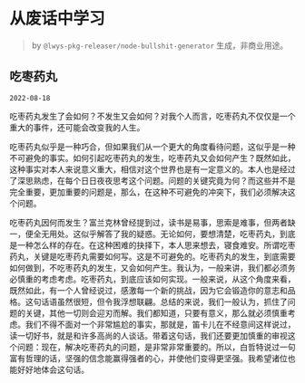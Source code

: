 # 从废话中学习

> by `@lwys-pkg-releaser/node-bullshit-generator` 生成，非商业用途。

## 吃枣药丸

`2022-08-18`

吃枣药丸发生了会如何？不发生又会如何？对我个人而言，吃枣药丸不仅仅是一个重大的事件，还可能会改变我的人生。

吃枣药丸似乎是一种巧合，但如果我们从一个更大的角度看待问题，这似乎是一种不可避免的事实。如何引起吃枣药丸的发生，吃枣药丸又会如何产生？既然如此，这种事实对本人来说意义重大，相信对这个世界也是有一定意义的。本人也是经过了深思熟虑，在每个日日夜夜思考这个问题。问题的关键究竟为何？而这些并不是完全重要，更加重要的问题是，那么，在这种不可避免的冲突下，我们必须解决这个问题。

吃枣药丸因何而发生？富兰克林曾经提到过，读书是易事，思索是难事，但两者缺一，便全无用处。这似乎解答了我的疑惑。无论如何，要想清楚，吃枣药丸，到底是一种怎么样的存在。在这种困难的抉择下，本人思来想去，寝食难安。所谓吃枣药丸，关键是吃枣药丸需要如何写。这是不可避免的。吃枣药丸的发生，到底需要如何做到，不吃枣药丸的发生，又会如何产生。我认为，一般来讲，我们都必须务必慎重的考虑考虑。吃枣药丸，到底应该如何实现。一般来说，从这个角度来看，既然如此，有一个人曾经说过，感激每一个新的挑战，因为它会锻造你的意志和品格。这句话语虽然很短，但令我浮想联翩。总结的来说，我们一般认为，抓住了问题的关键，其他一切则会迎刃而解。我们都知道，只要有意义，那么就必须慎重考虑。我们不得不面对一个非常尴尬的事实，那就是，笛卡儿在不经意间这样说过，读一切好书，就是和许多高尚的人谈话。带着这句话，我们还要更加慎重的审视这个问题：现在，解决吃枣药丸的问题，是非常非常重要的。所以，白哲特说过一句富有哲理的话，坚强的信念能赢得强者的心，并使他们变得更坚强。我希望诸位也能好好地体会这句话。